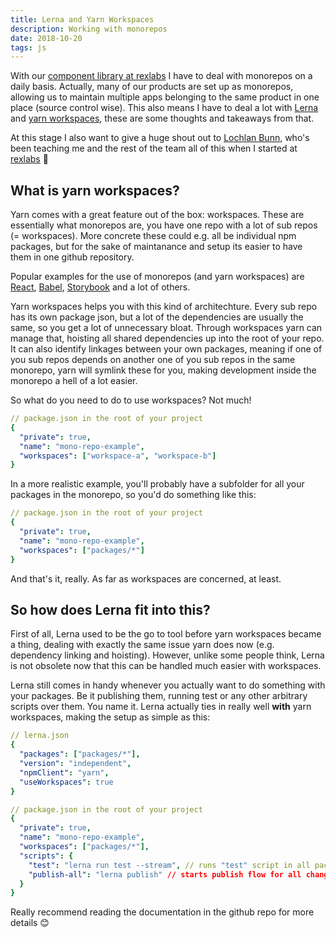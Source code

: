 ```yaml
---
title: Lerna and Yarn Workspaces
description: Working with monorepos
date: 2018-10-20
tags: js
---
```


With our [component library at rexlabs](../../my-work/projects/vivid/) I have to deal with monorepos on a daily basis. Actually, many of our products are set up as monorepos, allowing us to maintain multiple apps belonging to the same product in one place (source control wise). This also means I have to deal a lot with [Lerna](https://github.com/lerna/lerna) and [yarn workspaces](https://yarnpkg.com/lang/en/docs/workspaces/), these are some thoughts and takeaways from that.

At this stage I also want to give a huge shout out to [Lochlan Bunn](https://twitter.com/loklaan), who's been teaching me and the rest of the team all of this when I started at [rexlabs](https://rexlabs.io) 🙌

## What is yarn workspaces?

Yarn comes with a great feature out of the box: workspaces. These are essentially what monorepos are, you have one repo with a lot of sub repos (= workspaces). More concrete these could e.g. all be individual npm packages, but for the sake of maintanance and setup its easier to have them in one github repository.

Popular examples for the use of monorepos (and yarn workspaces) are [React](https://github.com/facebook/react/), [Babel](https://github.com/babel/babel), [Storybook](https://github.com/storybooks/storybook) and a lot of others.

Yarn workspaces helps you with this kind of architechture. Every sub repo has its own package json, but a lot of the dependencies are usually the same, so you get a lot of unnecessary bloat. Through workspaces yarn can manage that, hoisting all shared dependencies up into the root of your repo. It can also identify linkages between your own packages, meaning if one of you sub repos depends on another one of you sub repos in the same monorepo, yarn will symlink these for you, making development inside the monorepo a hell of a lot easier.

So what do you need to do to use workspaces? Not much!

```yaml
// package.json in the root of your project
{
  "private": true,
  "name": "mono-repo-example",
  "workspaces": ["workspace-a", "workspace-b"]
}
```

In a more realistic example, you'll probably have a subfolder for all your packages in the monorepo, so you'd do something like this:

```yaml
// package.json in the root of your project
{
  "private": true,
  "name": "mono-repo-example",
  "workspaces": ["packages/*"]
}
```

And that's it, really. As far as workspaces are concerned, at least.

## So how does Lerna fit into this?

First of all, Lerna used to be the go to tool before yarn workspaces became a thing, dealing with exactly the same issue yarn does now (e.g. dependency linking and hoisting). However, unlike some people think, Lerna is not obsolete now that this can be handled much easier with workspaces.

Lerna still comes in handy whenever you actually want to do something with your packages. Be it publishing them, running test or any other arbitrary scripts over them. You name it. Lerna actually ties in really well **with** yarn workspaces, making the setup as simple as this:

```yaml
// lerna.json
{
  "packages": ["packages/*"],
  "version": "independent",
  "npmClient": "yarn",
  "useWorkspaces": true
}
```

```yaml
// package.json in the root of your project
{
  "private": true,
  "name": "mono-repo-example",
  "workspaces": ["packages/*"],
  "scripts": {
    "test": "lerna run test --stream", // runs "test" script in all packages
    "publish-all": "lerna publish" // starts publish flow for all changed packages
  }
}
```

Really recommend reading the documentation in the github repo for more details 😊
